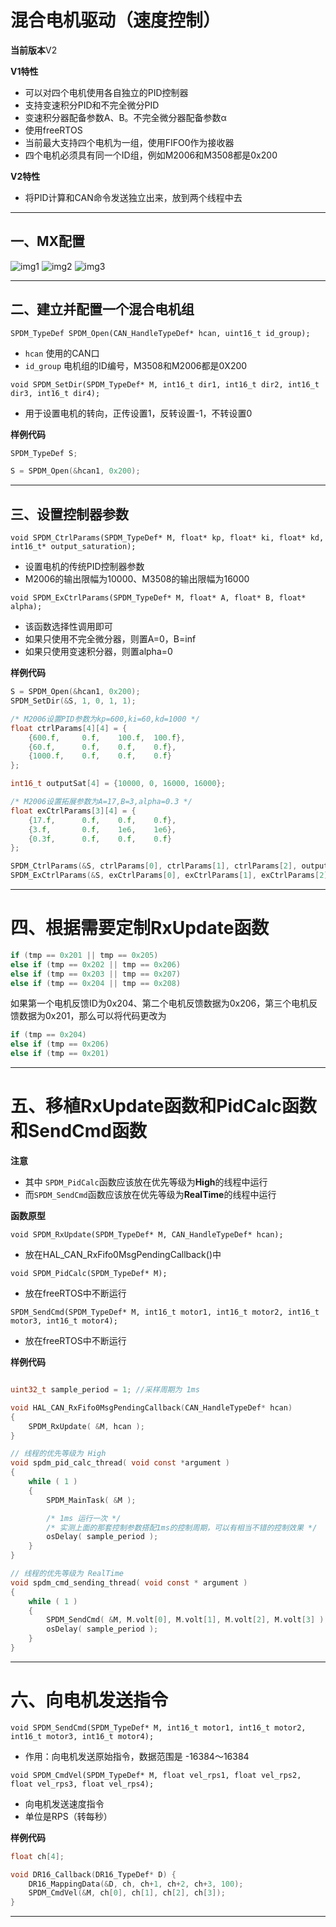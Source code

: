 # 混合电机驱动（速度控制）

**当前版本**V2

**V1特性**
* 可以对四个电机使用各自独立的PID控制器
* 支持变速积分PID和不完全微分PID
* 变速积分器配备参数A、B。不完全微分器配备参数α
* 使用freeRTOS
* 当前最大支持四个电机为一组，使用FIFO0作为接收器
* 四个电机必须具有同一个ID组，例如M2006和M3508都是0x200

**V2特性**
* 将PID计算和CAN命令发送独立出来，放到两个线程中去

---

## 一、MX配置

![img1](https://github.com/RainFromCN/rm_aboard_driver/tree/master/%E6%B7%B7%E5%90%88%E7%94%B5%E6%9C%BA%EF%BC%88%E9%80%9F%E5%BA%A6%E6%8E%A7%E5%88%B6%EF%BC%89/img1)
![img2](https://github.com/RainFromCN/rm_aboard_driver/tree/master/%E6%B7%B7%E5%90%88%E7%94%B5%E6%9C%BA%EF%BC%88%E9%80%9F%E5%BA%A6%E6%8E%A7%E5%88%B6%EF%BC%89/img2)
![img3](https://github.com/RainFromCN/rm_aboard_driver/tree/master/%E6%B7%B7%E5%90%88%E7%94%B5%E6%9C%BA%EF%BC%88%E9%80%9F%E5%BA%A6%E6%8E%A7%E5%88%B6%EF%BC%89/img3)

---

## 二、建立并配置一个混合电机组

`SPDM_TypeDef SPDM_Open(CAN_HandleTypeDef* hcan, uint16_t id_group);`
* `hcan` 使用的CAN口
* `id_group` 电机组的ID编号，M3508和M2006都是0X200

`void SPDM_SetDir(SPDM_TypeDef* M, int16_t dir1, int16_t dir2, int16_t dir3, int16_t dir4);`
* 用于设置电机的转向，正传设置1，反转设置-1，不转设置0

**样例代码**
```c
SPDM_TypeDef S;

S = SPDM_Open(&hcan1, 0x200);
```

---

## 三、设置控制器参数

`void SPDM_CtrlParams(SPDM_TypeDef* M, float* kp, float* ki, float* kd, int16_t* output_saturation);`
* 设置电机的传统PID控制器参数
* M2006的输出限幅为10000、M3508的输出限幅为16000

`void SPDM_ExCtrlParams(SPDM_TypeDef* M, float* A, float* B, float* alpha);`
* 该函数选择性调用即可
* 如果只使用不完全微分器，则置A=0，B=inf
* 如果只使用变速积分器，则置alpha=0

**样例代码**
```c
S = SPDM_Open(&hcan1, 0x200);
SPDM_SetDir(&S, 1, 0, 1, 1);

/* M2006设置PID参数为kp=600,ki=60,kd=1000 */
float ctrlParams[4][4] = {
    {600.f,     0.f,    100.f,  100.f},
    {60.f,      0.f,    0.f,    0.f},
    {1000.f,    0.f,    0.f,    0.f}
};

int16_t outputSat[4] = {10000, 0, 16000, 16000};

/* M2006设置拓展参数为A=17,B=3,alpha=0.3 */
float exCtrlParams[3][4] = {
    {17.f,      0.f,    0.f,    0.f},
    {3.f,       0.f,    1e6,    1e6},
    {0.3f,      0.f,    0.f,    0.f}
};

SPDM_CtrlParams(&S, ctrlParams[0], ctrlParams[1], ctrlParams[2], outputSat);
SPDM_ExCtrlParams(&S, exCtrlParams[0], exCtrlParams[1], exCtrlParams[2]);
```

---

# 四、根据需要定制RxUpdate函数

```c
if (tmp == 0x201 || tmp == 0x205)
else if (tmp == 0x202 || tmp == 0x206)
else if (tmp == 0x203 || tmp == 0x207)
else if (tmp == 0x204 || tmp == 0x208)
```

如果第一个电机反馈ID为0x204、第二个电机反馈数据为0x206，第三个电机反馈数据为0x201，那么可以将代码更改为

```c
if (tmp == 0x204)
else if (tmp == 0x206)
else if (tmp == 0x201)
```

---

# 五、移植RxUpdate函数和PidCalc函数和SendCmd函数

**注意**
- 其中 `SPDM_PidCalc`函数应该放在优先等级为**High**的线程中运行
- 而`SPDM_SendCmd`函数应该放在优先等级为**RealTime**的线程中运行

**函数原型**

`void SPDM_RxUpdate(SPDM_TypeDef* M, CAN_HandleTypeDef* hcan);`
* 放在HAL_CAN_RxFifo0MsgPendingCallback()中

`void SPDM_PidCalc(SPDM_TypeDef* M);`
* 放在freeRTOS中不断运行

`SPDM_SendCmd(SPDM_TypeDef* M, int16_t motor1, int16_t motor2, int16_t motor3, int16_t motor4);`
* 放在freeRTOS中不断运行

**样例代码**
```c

uint32_t sample_period = 1; //采样周期为 1ms

void HAL_CAN_RxFifo0MsgPendingCallback(CAN_HandleTypeDef* hcan)
{
    SPDM_RxUpdate( &M, hcan );
}

// 线程的优先等级为 High
void spdm_pid_calc_thread( void const *argument )
{
    while ( 1 )  
    {
        SPDM_MainTask( &M );

        /* 1ms 运行一次 */
        /* 实测上面的那套控制参数搭配1ms的控制周期，可以有相当不错的控制效果 */
        osDelay( sample_period );
    }
}

// 线程的优先等级为 RealTime
void spdm_cmd_sending_thread( void const * argument )
{
    while ( 1 )
    {
        SPDM_SendCmd( &M, M.volt[0], M.volt[1], M.volt[2], M.volt[3] );
        osDelay( sample_period );
    }
}
```

---

# 六、向电机发送指令

`void SPDM_SendCmd(SPDM_TypeDef* M, int16_t motor1, int16_t motor2, int16_t motor3, int16_t motor4);`

- 作用：向电机发送原始指令，数据范围是 -16384～16384

`void SPDM_CmdVel(SPDM_TypeDef* M, float vel_rps1, float vel_rps2, float vel_rps3, float vel_rps4);`

- 向电机发送速度指令
- 单位是RPS（转每秒）

**样例代码**
```c
float ch[4];

void DR16_Callback(DR16_TypeDef* D) {
    DR16_MappingData(&D, ch, ch+1, ch+2, ch+3, 100);
    SPDM_CmdVel(&M, ch[0], ch[1], ch[2], ch[3]);
}
```

---
